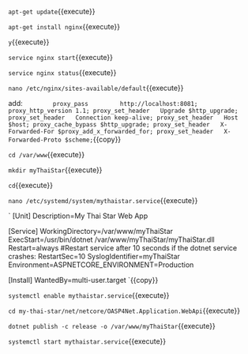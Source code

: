 `apt-get update`{{execute}}

`apt-get install nginx`{{execute}}

`y`{{execute}}

`service nginx start`{{execute}}

`service nginx status`{{execute}}

`nano /etc/nginx/sites-available/default`{{execute}}

add:
`        proxy_pass         http://localhost:8081;
          proxy_http_version 1.1;
          proxy_set_header   Upgrade $http_upgrade;
          proxy_set_header   Connection keep-alive;
          proxy_set_header   Host $host;
          proxy_cache_bypass $http_upgrade;
          proxy_set_header   X-Forwarded-For $proxy_add_x_forwarded_for;
          proxy_set_header   X-Forwarded-Proto $scheme;`{{copy}}

`cd /var/www`{{execute}}

`mkdir myThaiStar`{{execute}}

`cd`{{execute}}

`nano /etc/systemd/system/mythaistar.service`{{execute}}

` [Unit]
Description=My Thai Star Web App 

[Service]
WorkingDirectory=/var/www/myThaiStar
ExecStart=/usr/bin/dotnet /var/www/myThaiStar/myThaiStar.dll
Restart=always
#Restart service after 10 seconds if the dotnet service crashes:
RestartSec=10
SyslogIdentifier=myThaiStar
Environment=ASPNETCORE_ENVIRONMENT=Production

[Install]
WantedBy=multi-user.target `{{copy}}

`systemctl enable mythaistar.service`{{execute}}

`cd my-thai-star/net/netcore/OASP4Net.Application.WebApi`{{execute}}

`dotnet publish -c release -o /var/www/myThaiStar`{{execute}}

`systemctl start mythaistar.service`{{execute}}
